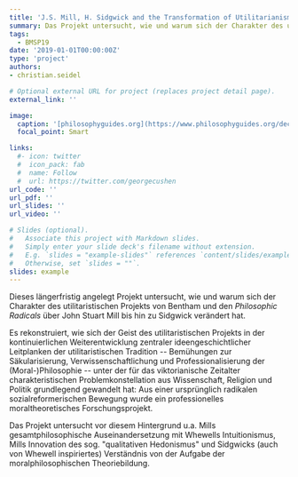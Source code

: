 ```yaml
---
title: 'J.S. Mill, H. Sidgwick and the Transformation of Utilitarianism'
summary: Das Projekt untersucht, wie und warum sich der Charakter des utilitaristischen Projekts von Bentham und den Philosophic Radicals über John Stuart Mill bis hin zu Sidgwick verändert hat. 
tags:
  - BMSP19
date: '2019-01-01T00:00:00Z'
type: 'project'
authors:
- christian.seidel

# Optional external URL for project (replaces project detail page).
external_link: ''

image:
  caption: '[philosophyguides.org](https://www.philosophyguides.org/decoding/decoding-of-mill-utilitarianism/)'
  focal_point: Smart

links:
  #- icon: twitter
  #  icon_pack: fab
  #  name: Follow
  #  url: https://twitter.com/georgecushen
url_code: ''
url_pdf: ''
url_slides: ''
url_video: ''

# Slides (optional).
#   Associate this project with Markdown slides.
#   Simply enter your slide deck's filename without extension.
#   E.g. `slides = "example-slides"` references `content/slides/example-slides.md`.
#   Otherwise, set `slides = ""`.
slides: example
---
```


Dieses längerfristig angelegt Projekt untersucht, wie und warum sich der Charakter des utilitaristischen Projekts von Bentham und den *Philosophic Radicals* über John Stuart Mill bis hin zu Sidgwick verändert hat. 

Es rekonstruiert, wie sich der Geist des utilitaristischen Projekts in der kontinuierlichen Weiterentwicklung zentraler ideengeschichtlicher Leitplanken der utilitaristischen Tradition -- Bemühungen zur Säkularisierung, Verwissenschaftlichung und Professionalisierung der (Moral-)Philosophie -- unter der für das viktorianische Zeitalter charakteristischen Problemkonstellation aus Wissenschaft, Religion und Politik grundlegend gewandelt hat: Aus einer ursprünglich radikalen sozialreformerischen Bewegung wurde ein professionelles moraltheoretisches Forschungsprojekt. 

Das Projekt untersucht vor diesem Hintergrund u.a. Mills gesamtphilosophische Auseinandersetzung mit Whewells Intuitionismus, Mills Innovation des sog. "qualitativen Hedonismus" und Sidgwicks (auch von Whewell inspiriertes) Verständnis von der Aufgabe der moralphilosophischen Theoriebildung.